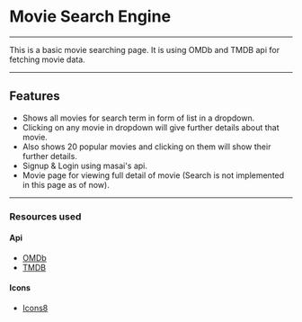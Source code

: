 # Movie Search Engine
---
This is a basic movie searching page. It is using OMDb and TMDB api for fetching movie data.

---
## Features
- Shows all movies for search term in form of list in a dropdown.
- Clicking on any movie in dropdown will give further details about that movie.
- Also shows 20 popular movies and clicking on them will show their further details.
- Signup & Login using masai's api.
- Movie page for viewing full detail of movie (Search is not implemented in this page as of now).


---
### Resources used
#### Api
- [OMDb](https://omdbapi.com/)
- [TMDB](https://www.themoviedb.org/)
#### Icons
- [Icons8](https://icons8.com/)
